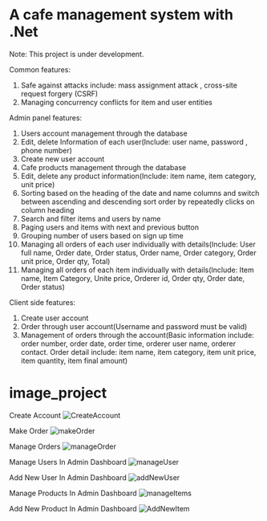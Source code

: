 # A cafe management system with .Net
Note: This project is under development.

Common features:
1. Safe against attacks include: mass assignment attack , cross-site request forgery (CSRF)
2. Managing concurrency conflicts for item and user entities

Admin panel features:
1. Users account management through the database
2. Edit, delete Information of each user(Include: user name, password , phone number)
3. Create new user account
4. Cafe products management through the database
5. Edit, delete any product information(Include: item name, item category, unit price)
6. Sorting based on the heading of the date and name columns and switch between ascending and descending sort order by repeatedly clicks on column heading
7. Search and filter items and users by name
8. Paging users and items with next and previous button
9. Grouping number of users based on sign up time
10. Managing all orders of each user individually with details(Include: User full name, Order date, Order status, Order name, Order category, Order unit price, Order qty, Total)
11. Managing all orders of each item individually with details(Include: Item name, Item Category, Unite price, Orderer id, Order qty, Order date, Order status)

Client side features:
1. Create user account
2. Order through user account(Username and password must be valid)
3. Management of orders through the account(Basic information include: order number, order date, order time, orderer user name, orderer contact.
Order detail include: item name, item category, item unit price, item quantity, item final amount)

# image_project

Create Account
![CreateAccount](https://user-images.githubusercontent.com/112771618/219648019-1b7ece07-71fc-4b7e-9c52-7f02ba7e1acf.png)

Make Order
![makeOrder](https://user-images.githubusercontent.com/112771618/219648050-d9e79636-4742-44cc-9867-7d617e729164.png)

Manage Orders
![manageOrder](https://user-images.githubusercontent.com/112771618/219648092-4150c97a-2656-4acb-be56-77945e64e29c.png)

Manage Users In Admin Dashboard
![manageUser](https://user-images.githubusercontent.com/112771618/219648119-c3937911-c8c8-4ade-a835-17f4df5a69eb.png)

Add New User In Admin Dashboard
![addNewUser](https://user-images.githubusercontent.com/112771618/219648138-575d910d-9262-46dd-8f67-5e333ae14c85.png)

Manage Products In Admin Dashboard
![manageItems](https://user-images.githubusercontent.com/112771618/219648166-cf4da53e-7152-4e40-8d81-92b4f996f009.png)

Add New Product In Admin Dashboard
![AddNewItem](https://user-images.githubusercontent.com/112771618/219648180-77047355-3014-4ced-9f27-2a790e8a609c.png)
